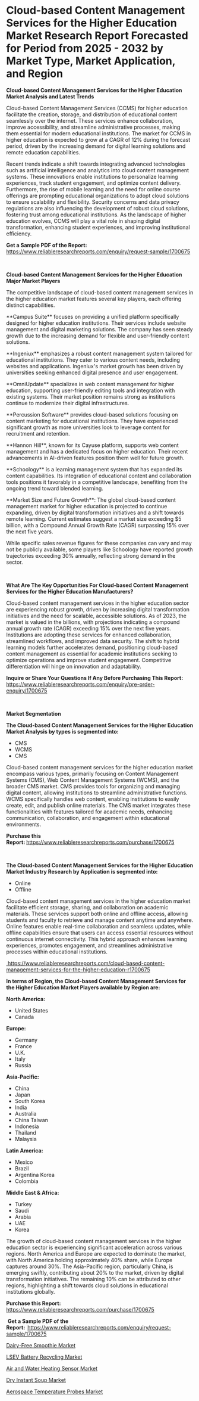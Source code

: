 <p><h1>Cloud-based Content Management Services for the Higher Education Market Research Report Forecasted for Period from 2025 -  2032 by Market Type, Market Application, and Region</h1></p><p><strong>Cloud-based Content Management Services for the Higher Education Market Analysis and Latest Trends</strong></p>
<p><p>Cloud-based Content Management Services (CCMS) for higher education facilitate the creation, storage, and distribution of educational content seamlessly over the internet. These services enhance collaboration, improve accessibility, and streamline administrative processes, making them essential for modern educational institutions. The market for CCMS in higher education is expected to grow at a CAGR of 12% during the forecast period, driven by the increasing demand for digital learning solutions and remote education capabilities.</p><p>Recent trends indicate a shift towards integrating advanced technologies such as artificial intelligence and analytics into cloud content management systems. These innovations enable institutions to personalize learning experiences, track student engagement, and optimize content delivery. Furthermore, the rise of mobile learning and the need for online course offerings are prompting educational organizations to adopt cloud solutions to ensure scalability and flexibility. Security concerns and data privacy regulations are also influencing the development of robust cloud solutions, fostering trust among educational institutions. As the landscape of higher education evolves, CCMS will play a vital role in shaping digital transformation, enhancing student experiences, and improving institutional efficiency.</p></p>
<p><strong>Get a Sample PDF of the Report:&nbsp;</strong> <a href="https://www.reliableresearchreports.com/enquiry/request-sample/1700675?utm_campaign=24&utm_medium=2&utm_source=Github&utm_content=ia&utm_term=09012025&utm_id=cloud-based-content-management-services-for-the-higher-education">https://www.reliableresearchreports.com/enquiry/request-sample/1700675</a></p>
<p>&nbsp;</p>
<p><strong>Cloud-based Content Management Services for the Higher Education Major Market Players</strong></p>
<p><p>The competitive landscape of cloud-based content management services in the higher education market features several key players, each offering distinct capabilities. </p><p>**Campus Suite** focuses on providing a unified platform specifically designed for higher education institutions. Their services include website management and digital marketing solutions. The company has seen steady growth due to the increasing demand for flexible and user-friendly content solutions.</p><p>**Ingeniux** emphasizes a robust content management system tailored for educational institutions. They cater to various content needs, including websites and applications. Ingeniux's market growth has been driven by universities seeking enhanced digital presence and user engagement.</p><p>**OmniUpdate** specializes in web content management for higher education, supporting user-friendly editing tools and integration with existing systems. Their market position remains strong as institutions continue to modernize their digital infrastructures.</p><p>**Percussion Software** provides cloud-based solutions focusing on content marketing for educational institutions. They have experienced significant growth as more universities look to leverage content for recruitment and retention.</p><p>**Hannon Hill**, known for its Cayuse platform, supports web content management and has a dedicated focus on higher education. Their recent advancements in AI-driven features position them well for future growth.</p><p>**Schoology** is a learning management system that has expanded its content capabilities. Its integration of educational content and collaboration tools positions it favorably in a competitive landscape, benefiting from the ongoing trend toward blended learning.</p><p>**Market Size and Future Growth**: The global cloud-based content management market for higher education is projected to continue expanding, driven by digital transformation initiatives and a shift towards remote learning. Current estimates suggest a market size exceeding $5 billion, with a Compound Annual Growth Rate (CAGR) surpassing 15% over the next five years.</p><p>While specific sales revenue figures for these companies can vary and may not be publicly available, some players like Schoology have reported growth trajectories exceeding 30% annually, reflecting strong demand in the sector.</p></p>
<p>&nbsp;</p>
<p><strong>What Are The Key Opportunities For Cloud-based Content Management Services for the Higher Education Manufacturers?</strong></p>
<p><p>Cloud-based content management services in the higher education sector are experiencing robust growth, driven by increasing digital transformation initiatives and the need for scalable, accessible solutions. As of 2023, the market is valued in the billions, with projections indicating a compound annual growth rate (CAGR) exceeding 15% over the next five years. Institutions are adopting these services for enhanced collaboration, streamlined workflows, and improved data security. The shift to hybrid learning models further accelerates demand, positioning cloud-based content management as essential for academic institutions seeking to optimize operations and improve student engagement. Competitive differentiation will hinge on innovation and adaptability.</p></p>
<p><strong>Inquire or Share Your Questions If Any Before Purchasing This Report:</strong> <a href="https://www.reliableresearchreports.com/enquiry/pre-order-enquiry/1700675?utm_campaign=24&utm_medium=2&utm_source=Github&utm_content=ia&utm_term=09012025&utm_id=cloud-based-content-management-services-for-the-higher-education">https://www.reliableresearchreports.com/enquiry/pre-order-enquiry/1700675</a></p>
<p>&nbsp;</p>
<p><strong>Market Segmentation</strong></p>
<p><strong>The Cloud-based Content Management Services for the Higher Education Market Analysis by types is segmented into:</strong></p>
<p><ul><li>CMS</li><li>WCMS</li><li>CMS</li></ul></p>
<p><p>Cloud-based content management services for the higher education market encompass various types, primarily focusing on Content Management Systems (CMS), Web Content Management Systems (WCMS), and the broader CMS market. CMS provides tools for organizing and managing digital content, allowing institutions to streamline administrative functions. WCMS specifically handles web content, enabling institutions to easily create, edit, and publish online materials. The CMS market integrates these functionalities with features tailored for academic needs, enhancing communication, collaboration, and engagement within educational environments.</p></p>
<p><strong>Purchase this Report:&nbsp;</strong><a href="https://www.reliableresearchreports.com/purchase/1700675?utm_campaign=24&utm_medium=2&utm_source=Github&utm_content=ia&utm_term=09012025&utm_id=cloud-based-content-management-services-for-the-higher-education">https://www.reliableresearchreports.com/purchase/1700675</a></p>
<p>&nbsp;</p>
<p><strong>The Cloud-based Content Management Services for the Higher Education Market Industry Research by Application is segmented into:</strong></p>
<p><ul><li>Online</li><li>Offline</li></ul></p>
<p><p>Cloud-based content management services in the higher education market facilitate efficient storage, sharing, and collaboration on academic materials. These services support both online and offline access, allowing students and faculty to retrieve and manage content anytime and anywhere. Online features enable real-time collaboration and seamless updates, while offline capabilities ensure that users can access essential resources without continuous internet connectivity. This hybrid approach enhances learning experiences, promotes engagement, and streamlines administrative processes within educational institutions.</p></p>
<p><a href="https://www.reliableresearchreports.com/cloud-based-content-management-services-for-the-higher-education-r1700675?utm_campaign=24&utm_medium=2&utm_source=Github&utm_content=ia&utm_term=09012025&utm_id=cloud-based-content-management-services-for-the-higher-education">&nbsp;https://www.reliableresearchreports.com/cloud-based-content-management-services-for-the-higher-education-r1700675</a></p>
<p><strong>In terms of Region, the Cloud-based Content Management Services for the Higher Education Market Players available by Region are:</strong></p>
<p>
    <p> <strong> North America: </strong>
        <ul>
            <li>United States</li>
            <li>Canada</li>
        </ul>
        </p> 
    <p> <strong> Europe: </strong>
        <ul>
            <li>Germany</li>
            <li>France</li>
            <li>U.K.</li>
            <li>Italy</li>
            <li>Russia</li>
        </ul>
        </p> 
    <p> <strong> Asia-Pacific: </strong>
        <ul>
            <li>China</li>
            <li>Japan</li>
            <li>South Korea</li>
            <li>India</li>
            <li>Australia</li>
            <li>China Taiwan</li>
            <li>Indonesia</li>
            <li>Thailand</li>
            <li>Malaysia</li>
        </ul>
        </p> 
    <p> <strong> Latin America: </strong>
        <ul>
            <li>Mexico</li>
            <li>Brazil</li>
            <li>Argentina Korea</li>
            <li>Colombia</li>
        </ul>
        </p> 
    <p> <strong> Middle East & Africa: </strong>
        <ul>
            <li>Turkey</li>
            <li>Saudi</li>
            <li>Arabia</li>
            <li>UAE</li>
            <li>Korea</li>
        </ul>
    </p>
    </p>
<p><p>The growth of cloud-based content management services in the higher education sector is experiencing significant acceleration across various regions. North America and Europe are expected to dominate the market, with North America holding approximately 40% share, while Europe captures around 30%. The Asia-Pacific region, particularly China, is emerging swiftly, contributing about 20% to the market, driven by digital transformation initiatives. The remaining 10% can be attributed to other regions, highlighting a shift towards cloud solutions in educational institutions globally.</p></p>
<p><strong>Purchase this Report: </strong><a href="https://www.reliableresearchreports.com/purchase/1700675?utm_campaign=24&utm_medium=2&utm_source=Github&utm_content=ia&utm_term=09012025&utm_id=cloud-based-content-management-services-for-the-higher-education">https://www.reliableresearchreports.com/purchase/1700675</a></p>
<p>&nbsp;<strong>Get a Sample PDF of the Report:&nbsp;&nbsp;</strong><a href="https://www.reliableresearchreports.com/enquiry/request-sample/1700675?utm_campaign=24&utm_medium=2&utm_source=Github&utm_content=ia&utm_term=09012025&utm_id=cloud-based-content-management-services-for-the-higher-education">https://www.reliableresearchreports.com/enquiry/request-sample/1700675</a></p>
<p><strong></strong></p>
<p><p><a href="https://github.com/shirleenfraker87/Market-Research-Report-List-1/blob/main/dairy-free-smoothie-market.md?utm_campaign=24&utm_medium=2&utm_source=Github&utm_content=ia&utm_term=09012025&utm_id=cloud-based-content-management-services-for-the-higher-education">Dairy-Free Smoothie Market</a></p><p><a href="https://github.com/mezokathleen834/Market-Research-Report-List-1/blob/main/lsev-battery-recycling-market.md?utm_campaign=24&utm_medium=2&utm_source=Github&utm_content=ia&utm_term=09012025&utm_id=cloud-based-content-management-services-for-the-higher-education">LSEV Battery Recycling Market</a></p><p><a href="https://github.com/JosephineMcguire65/Market-Research-Report-List-1/blob/main/air-and-water-heating-sensor-market.md?utm_campaign=24&utm_medium=2&utm_source=Github&utm_content=ia&utm_term=09012025&utm_id=cloud-based-content-management-services-for-the-higher-education">Air and Water Heating Sensor Market</a></p><p><a href="https://github.com/norbeludie83/Market-Research-Report-List-1/blob/main/dry-instant-soup-market.md?utm_campaign=24&utm_medium=2&utm_source=Github&utm_content=ia&utm_term=09012025&utm_id=cloud-based-content-management-services-for-the-higher-education">Dry Instant Soup Market</a></p><p><a href="https://github.com/jerhoskinson197676/Market-Research-Report-List-1/blob/main/aerospace-temperature-probes-market.md?utm_campaign=24&utm_medium=2&utm_source=Github&utm_content=ia&utm_term=09012025&utm_id=cloud-based-content-management-services-for-the-higher-education">Aerospace Temperature Probes Market</a></p></p>